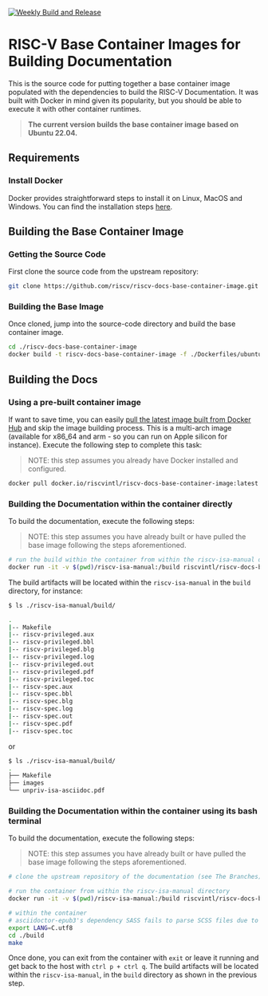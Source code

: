 [![Weekly Build and Release](https://github.com/riscv/riscv-docs-base-container-image/actions/workflows/weekly_build.yaml/badge.svg)](https://github.com/riscv/riscv-docs-base-container-image/actions/workflows/weekly_build.yaml)

# RISC-V Base Container Images for Building Documentation

This is the source code for putting together a base container image populated with the dependencies to build the RISC-V Documentation. It was built with Docker in mind given its popularity, but you should be able to execute it with other container runtimes.

> **The current version builds the base container image based on Ubuntu 22.04.**

## Requirements

### Install Docker

Docker provides straightforward steps to install it on Linux, MacOS and Windows. You can find the installation steps [here](https://docs.docker.com/engine/install/).

## Building the Base Container Image

### Getting the Source Code

First clone the source code from the upstream repository:

```bash
git clone https://github.com/riscv/riscv-docs-base-container-image.git
```

### Building the Base Image

Once cloned, jump into the source-code directory and build the base container image.

```bash
cd ./riscv-docs-base-container-image
docker build -t riscv-docs-base-container-image -f ./Dockerfiles/ubuntu2204 .
```

## Building the Docs

### Using a pre-built container image

If want to save time, you can easily [pull the latest image built from Docker Hub](https://hub.docker.com/repository/docker/riscvintl/riscv-docs-base-container-image/general) and skip the image building process. This is a multi-arch image (available for x86_64 and arm - so you can run on Apple silicon for instance). Execute the following step to complete this task:

> NOTE: this step assumes you already have Docker installed and configured.

```bash
docker pull docker.io/riscvintl/riscv-docs-base-container-image:latest
```

### Building the Documentation within the container directly

To build the documentation, execute the following steps:

> NOTE: this step assumes you have already built or have pulled the base image following the steps aforementioned.

```bash
# run the build within the container from within the riscv-isa-manual directory
docker run -it -v $(pwd)/riscv-isa-manual:/build riscvintl/riscv-docs-base-container-image:latest /bin/sh -c 'EXPORT LANG=C.utf8; cd ./build; make'
```

The build artifacts will be located within the `riscv-isa-manual` in the `build` directory, for instance:

```bash
$ ls ./riscv-isa-manual/build/

.
|-- Makefile
|-- riscv-privileged.aux
|-- riscv-privileged.bbl
|-- riscv-privileged.blg
|-- riscv-privileged.log
|-- riscv-privileged.out
|-- riscv-privileged.pdf
|-- riscv-privileged.toc
|-- riscv-spec.aux
|-- riscv-spec.bbl
|-- riscv-spec.blg
|-- riscv-spec.log
|-- riscv-spec.out
|-- riscv-spec.pdf
|-- riscv-spec.toc

```

or

```bash
$ ls ./riscv-isa-manual/build/
.
├── Makefile
├── images
└── unpriv-isa-asciidoc.pdf
```

### Building the Documentation within the container using its bash terminal

To build the documentation, execute the following steps:

> NOTE: this step assumes you have already built or have pulled the base image following the steps aforementioned.

```bash
# clone the upstream repository of the documentation (see The Branches)

# run the container from within the riscv-isa-manual directory
docker run -it -v $(pwd)/riscv-isa-manual:/build riscvintl/riscv-docs-base-container-image:latest /bin/bash

# within the container
# asciidoctor-epub3's dependency SASS fails to parse SCSS files due to the encoding being set to ANSI_X3.4-1968
export LANG=C.utf8
cd ./build
make
```

Once done, you can exit from the container with `exit` or leave it running and get back to the host with `ctrl p + ctrl q`. The build artifacts will be located within the `riscv-isa-manual`, in the `build` directory as shown in the previous step.
